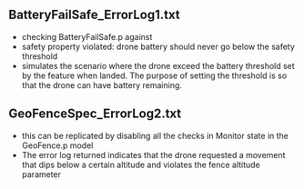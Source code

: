 ## BatteryFailSafe_ErrorLog1.txt
- checking BatteryFailSafe.p against 
- safety property violated: drone battery should never go below the safety threshold
- simulates the scenario where the drone exceed the battery threshold set by the feature when landed. The purpose of setting the threshold is so that the drone can have battery remaining. 

## GeoFenceSpec_ErrorLog2.txt
- this can be replicated by disabling all the checks in Monitor state in the GeoFence.p model
- The error log returned indicates that the drone requested a movement that dips below a certain altitude and violates the fence altitude parameter